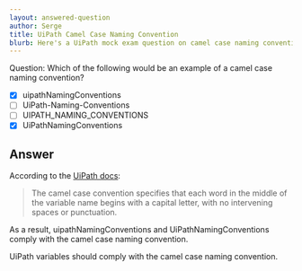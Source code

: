 ```yaml
---
layout: answered-question
author: Serge
title: UiPath Camel Case Naming Convention
blurb: Here's a UiPath mock exam question on camel case naming conventions
---
```


Question: Which of the following would be an example of a camel case naming convention?

- [x]   uipathNamingConventions
- [ ]   UiPath-Naming-Conventions
- [ ]   UIPATH_NAMING_CONVENTIONS
- [x]   UiPathNamingConventions

## Answer

According to the [UiPath docs](https://docs.uipath.com/studio/docs/naming-rules):

> The camel case convention specifies that each word in the middle of the variable name begins with a capital letter, with no intervening spaces or punctuation.

As a result, uipathNamingConventions and UiPathNamingConventions comply with the camel case naming convention.

UiPath variables should comply with the camel case naming convention.
